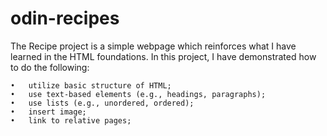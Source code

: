# odin-recipes

The Recipe project is a simple webpage which reinforces what I have learned in the HTML foundations. In this project, I have demonstrated how to do the following:

    •   utilize basic structure of HTML;
    •   use text-based elements (e.g., headings, paragraphs);
    •   use lists (e.g., unordered, ordered);
    •   insert image;
    •   link to relative pages;

